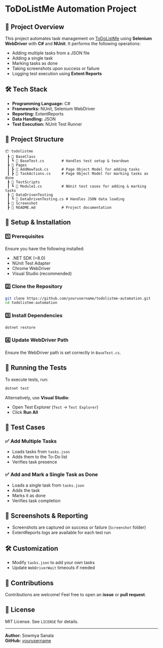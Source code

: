 # ToDoListMe Automation Project

## 📌 Project Overview

This project automates task management on [ToDoListMe](https://todolistme.net/) using **Selenium WebDriver** with **C#** and **NUnit**. It performs the following operations:

- Adding multiple tasks from a JSON file
- Adding a single task
- Marking tasks as done
- Taking screenshots upon success or failure
- Logging test execution using **Extent Reports**

## 🛠️ Tech Stack

- **Programming Language:** C#
- **Frameworks:** NUnit, Selenium WebDriver
- **Reporting:** ExtentReports
- **Data Handling:** JSON
- **Test Execution:** NUnit Test Runner

## 📂 Project Structure

```
📦 todolistme
 ┣ 📂 BaseClass
 ┃ ┗ 📜 BaseTest.cs        # Handles test setup & teardown
 ┣ 📂 Pages
 ┃ ┣ 📜 AddNewTask.cs      # Page Object Model for adding tasks
 ┃ ┣ 📜 TaskActions.cs     # Page Object Model for marking tasks as done
 ┣ 📂 TestScripts
 ┃ ┗ 📜 Module1.cs         # NUnit test cases for adding & marking tasks
 ┣ 📂 DataDrivenTesting
 ┃ ┗ 📜 DataDrivenTesting.cs # Handles JSON data loading
 ┣ 📂 Screenshot
 ┣ 📜 README.md            # Project documentation
```

## 🚀 Setup & Installation

### 1️⃣ Prerequisites

Ensure you have the following installed:

- .NET SDK (=8.0)
- NUnit Test Adapter
- Chrome WebDriver 
- Visual Studio (recommended)

### 2️⃣ Clone the Repository

```sh
git clone https://github.com/yourusername/todolistme-automation.git
cd todolistme-automation
```

### 3️⃣ Install Dependencies

```sh
dotnet restore
```

### 4️⃣ Update WebDriver Path

Ensure the WebDriver path is set correctly in `BaseTest.cs`.

## 🏃 Running the Tests

To execute tests, run:

```sh
dotnet test
```

Alternatively, use **Visual Studio**:

- Open Test Explorer (`Test` → `Test Explorer`)
- Click **Run All**

## 📝 Test Cases

### ✅ Add Multiple Tasks

- Loads tasks from `tasks.json`
- Adds them to the To-Do list
- Verifies task presence

### ✅ Add and Mark a Single Task as Done

- Loads a single task from `tasks.json`
- Adds the task
- Marks it as done
- Verifies task completion

## 📸 Screenshots & Reporting

- Screenshots are captured on success or failure (`Screenshot` folder)
- ExtentReports logs are available for each test run

## 🛠️ Customization

- Modify `tasks.json` to add your own tasks
- Update `WebDriverWait` timeouts if needed

## 🤝 Contributions

Contributions are welcome! Feel free to open an **issue** or **pull request**.

## 📄 License

MIT License. See `LICENSE` for details.

---

**Author:** Sowmya Sanala\
**GitHub:** [yourusername](https://github.com/sanas12)

